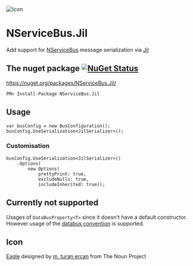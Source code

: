 ![Icon](https://raw.githubusercontent.com/SimonCropp/NServiceBus.Jil/master/Icon/package_icon.png)

NServiceBus.Jil
===========================

Add support for [NServiceBus](http://particular.net/NServiceBus) message serialization via [Jil](https://github.com/kevin-montrose/Jil)


## The nuget package  [![NuGet Status](http://img.shields.io/nuget/v/NServiceBus.Jil.svg?style=flat)](https://www.nuget.org/packages/NServiceBus.Jil/)

https://nuget.org/packages/NServiceBus.Jil/

    PM> Install-Package NServiceBus.Jil


## Usage

```
var busConfig = new BusConfiguration();
busConfig.UseSerialization<JilSerializer>();
```


### Customisation 


    busConfig.UseSerialization<JilSerializer>()
        .Options(
            new Options(
                prettyPrint: true,
                excludeNulls: true,
                includeInherited: true));


## Currently not supported

Usages of `DataBusProperty<T>` since it doesn't have a default constructor. However usage of the [databus convention](https://docs.particular.net/nservicebus/messaging/databus) is supported.


## Icon

<a href="http://thenounproject.com/term/eagle/58506/" target="_blank">Eagle</a> designed by <a href="http://thenounproject.com/mte/" target="_blank">m. turan ercan</a> from The Noun Project
